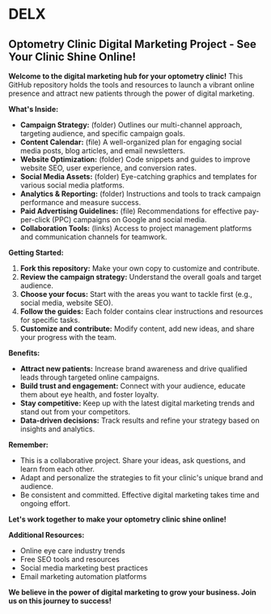 # DELX 


## Optometry Clinic Digital Marketing Project -  See Your Clinic Shine Online!

**Welcome to the digital marketing hub for your optometry clinic!** This GitHub repository holds the tools and resources to launch a vibrant online presence and attract new patients through the power of digital marketing.

**What's Inside:**

* **Campaign Strategy:** (folder) Outlines our multi-channel approach, targeting audience, and specific campaign goals.
* **Content Calendar:** (file) A well-organized plan for engaging social media posts, blog articles, and email newsletters.
* **Website Optimization:** (folder) Code snippets and guides to improve website SEO, user experience, and conversion rates.
* **Social Media Assets:** (folder) Eye-catching graphics and templates for various social media platforms.
* **Analytics & Reporting:** (folder) Instructions and tools to track campaign performance and measure success.
* **Paid Advertising Guidelines:** (file) Recommendations for effective pay-per-click (PPC) campaigns on Google and social media.
* **Collaboration Tools:** (links) Access to project management platforms and communication channels for teamwork.

**Getting Started:**

1. **Fork this repository:** Make your own copy to customize and contribute.
2. **Review the campaign strategy:** Understand the overall goals and target audience.
3. **Choose your focus:** Start with the areas you want to tackle first (e.g., social media, website SEO).
4. **Follow the guides:** Each folder contains clear instructions and resources for specific tasks.
5. **Customize and contribute:** Modify content, add new ideas, and share your progress with the team.

**Benefits:**

* **Attract new patients:** Increase brand awareness and drive qualified leads through targeted online campaigns.
* **Build trust and engagement:** Connect with your audience, educate them about eye health, and foster loyalty.
* **Stay competitive:** Keep up with the latest digital marketing trends and stand out from your competitors.
* **Data-driven decisions:** Track results and refine your strategy based on insights and analytics.

**Remember:**

* This is a collaborative project. Share your ideas, ask questions, and learn from each other.
* Adapt and personalize the strategies to fit your clinic's unique brand and audience.
* Be consistent and committed. Effective digital marketing takes time and ongoing effort.

**Let's work together to make your optometry clinic shine online!**

**Additional Resources:**

* Online eye care industry trends
* Free SEO tools and resources
* Social media marketing best practices
* Email marketing automation platforms

**We believe in the power of digital marketing to grow your business. Join us on this journey to success!**





